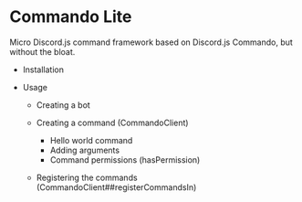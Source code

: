 # Commando Lite

Micro Discord.js command framework based on Discord.js Commando, but without the bloat.

- Installation
- Usage

  - Creating a bot
  - Creating a command (CommandoClient)

    - Hello world command
    - Adding arguments
    - Command permissions (hasPermission)

  - Registering the commands (CommandoClient##registerCommandsIn)
